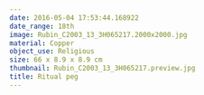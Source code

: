 ```yaml
---
date: 2016-05-04 17:53:44.168922
date_range: 18th
image: Rubin_C2003_13_3H065217.2000x2000.jpg
material: Copper
object_use: Religious
size: 66 x 8.9 x 8.9 cm
thumbnail: Rubin_C2003_13_3H065217.preview.jpg
title: Ritual peg
---
```


